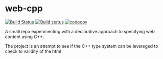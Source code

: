 # web-cpp

[![Build Status](https://travis-ci.org/guydunton/web-cpp.svg?branch=master)](https://travis-ci.org/guydunton/web-cpp)
[![Build status](https://ci.appveyor.com/api/projects/status/xytpoh2k1bnjkike?svg=true)](https://ci.appveyor.com/project/gdunton/web-cpp)
[![codecov](https://codecov.io/gh/guydunton/web-cpp/branch/master/graph/badge.svg)](https://codecov.io/gh/guydunton/web-cpp)


A small repo experimenting with a declarative approach to specifying web content using C++. 

The project is an attempt to see if the C++ type system can be levereged to check to validity of the html
